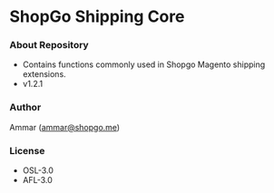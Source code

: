 # ShopGo Shipping Core #

### About Repository ###

* Contains functions commonly used in Shopgo Magento shipping extensions.
* v1.2.1

### Author ###

Ammar (<ammar@shopgo.me>)

### License ###

* OSL-3.0
* AFL-3.0
